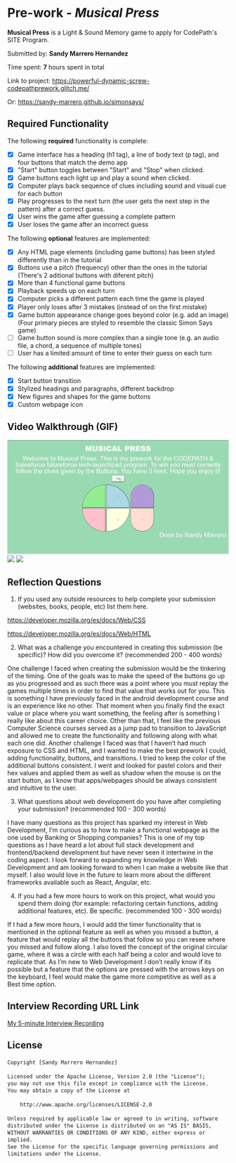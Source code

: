 # Pre-work - _Musical Press_

**Musical Press** is a Light & Sound Memory game to apply for CodePath's SITE Program. 

Submitted by: **Sandy Marrero Hernandez**

Time spent: **7** hours spent in total

Link to project: https://powerful-dynamic-screw-codepathprework.glitch.me/

Or: https://sandy-marrero.github.io/simonsays/

## Required Functionality

The following **required** functionality is complete:

- [x] Game interface has a heading (h1 tag), a line of body text (p tag), and four buttons that match the demo app
- [x] "Start" button toggles between "Start" and "Stop" when clicked.
- [x] Game buttons each light up and play a sound when clicked.
- [x] Computer plays back sequence of clues including sound and visual cue for each button
- [x] Play progresses to the next turn (the user gets the next step in the pattern) after a correct guess.
- [x] User wins the game after guessing a complete pattern
- [x] User loses the game after an incorrect guess

The following **optional** features are implemented:

- [x] Any HTML page elements (including game buttons) has been styled differently than in the tutorial
- [x] Buttons use a pitch (frequency) other than the ones in the tutorial (There's 2 aditional buttons with diferent pitch)
- [x] More than 4 functional game buttons
- [x] Playback speeds up on each turn
- [x] Computer picks a different pattern each time the game is played
- [x] Player only loses after 3 mistakes (instead of on the first mistake)
- [x] Game button appearance change goes beyond color (e.g. add an image) (Four primary pieces are styled to resemble the classic Simon Says game)
- [ ] Game button sound is more complex than a single tone (e.g. an audio file, a chord, a sequence of multiple tones)
- [ ] User has a limited amount of time to enter their guess on each turn

The following **additional** features are implemented:

- [x] Start button transition
- [x] Stylized headings and paragraphs, different backdrop
- [x] New figures and shapes for the game buttons
- [x] Custom webpage icon

## Video Walkthrough (GIF)
![](https://github.com/sandy-marrero/simonsays/blob/main/Prework-preinternship-sandym.gif)
![](gif3-link-here)
![](gif4-link-here)

## Reflection Questions

1. If you used any outside resources to help complete your submission (websites, books, people, etc) list them here.

https://developer.mozilla.org/es/docs/Web/CSS

https://developer.mozilla.org/es/docs/Web/HTML

2. What was a challenge you encountered in creating this submission (be specific)? How did you overcome it? (recommended 200 - 400 words)


One challenge I faced when creating the submission would be the tinkering of the timing. One of the goals was to make the speed of the buttons go up as you progressed and as such there was a point where you must replay the games multiple times in order to find that value that works out for you. This is something I have previously faced in the android development course and is an experience like no other. That moment when you finally find the exact value or place where you want something, the feeling after is something I really like about this career choice. Other than that, I feel like the previous Computer Science courses served as a jump pad to transition to JavaScript and allowed me to create the functionality and following along with what each one did. Another challenge I faced was that I haven’t had much exposure to CSS and HTML, and I wanted to make the best prework I could, adding functionality, buttons, and transitions. I tried to keep the color of the additional buttons consistent. I went and looked for pastel colors and their hex values and applied them as well as shadow when the mouse is on the start button, as I know that apps/webpages should be always consistent and intuitive to the user.

3. What questions about web development do you have after completing your submission? (recommended 100 - 300 words)

I have many questions as this project has sparked my interest in Web Development, I’m curious as to how to make a functional webpage as the one used by Banking or Shopping companies? This is one of my top questions as I have heard a lot about full stack development and frontend/backend development but have never seen it intertwine in the coding aspect. I look forward to expanding my knowledge in Web Development and am looking forward to when I can make a website like that myself. I also would love in the future to learn more about the different frameworks available such as React, Angular, etc. 

4. If you had a few more hours to work on this project, what would you spend them doing (for example: refactoring certain functions, adding additional features, etc). Be specific. (recommended 100 - 300 words)

If I had a few more hours, I would add the timer functionality that is mentioned in the optional feature as well as when you missed a button, a feature that would replay all the buttons that follow so you can resee where you missed and follow along. I also loved the concept of the original circular game, where it was a circle with each half being a color and would love to replicate that. As I’m new to Web Development I don’t really know if its possible but a feature that the options are pressed with the arrows keys on the keyboard, I feel would make the game more competitive as well as a Best time option. 



## Interview Recording URL Link

[My 5-minute Interview Recording](https://youtu.be/7OuSpRZpeY4)

## License

    Copyright [Sandy Marrero Hernandez]

    Licensed under the Apache License, Version 2.0 (the "License");
    you may not use this file except in compliance with the License.
    You may obtain a copy of the License at

        http://www.apache.org/licenses/LICENSE-2.0

    Unless required by applicable law or agreed to in writing, software
    distributed under the License is distributed on an "AS IS" BASIS,
    WITHOUT WARRANTIES OR CONDITIONS OF ANY KIND, either express or implied.
    See the License for the specific language governing permissions and
    limitations under the License.

